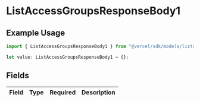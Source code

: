 # ListAccessGroupsResponseBody1

## Example Usage

```typescript
import { ListAccessGroupsResponseBody1 } from "@vercel/sdk/models/listaccessgroupsop.js";

let value: ListAccessGroupsResponseBody1 = {};
```

## Fields

| Field       | Type        | Required    | Description |
| ----------- | ----------- | ----------- | ----------- |